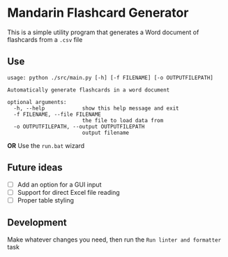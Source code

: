# Mandarin Flashcard Generator #

This is a simple utility program that generates a Word document of flashcards from a `.csv` file

## Use #

```usage
usage: python ./src/main.py [-h] [-f FILENAME] [-o OUTPUTFILEPATH]

Automatically generate flashcards in a word document

optional arguments:
  -h, --help            show this help message and exit
  -f FILENAME, --file FILENAME
                        the file to load data from
  -o OUTPUTFILEPATH, --output OUTPUTFILEPATH
                        output filename
```

**OR**
Use the `run.bat` wizard

## Future ideas #

- [ ] Add an option for a GUI input
- [ ] Support for direct Excel file reading
- [ ] Proper table styling

## Development #

Make whatever changes you need, then run the `Run linter and formatter` task
